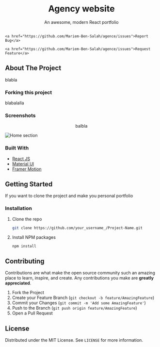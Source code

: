
<!-- PROJECT PREVIEW -->
<br />
<p align="center">

  <h1 align="center">Agency website</h3>

  <p align="center">
    An awesome, modern React portfolio
    <br />
    <br />
  
    <a href="https://github.com/Mariem-Ben-Salah/agence/issues">Report Bug</a>
    
    <a href="https://github.com/Mariem-Ben-Salah/agence/issues">Request Feature</a>
  </p>
</p>

<!-- ABOUT THE PROJECT -->
## About The Project

blabla

### Forking this project
blabalalla

### Screenshots

<p align="center">
  <p align="center">balbla</p>
  <img src="screenshots/light.png" alt="Home section">
</p>

### Built With

* [React JS](https://reactjs.org/)
* [Material UI](https://material-ui.com/)
* [Framer Motion](https://www.framer.com/motion/)

<!-- GETTING STARTED -->
## Getting Started

If you want to clone the project and make you personal portfolio

### Installation

1. Clone the repo
   ```sh
   git clone https://github.com/your_username_/Project-Name.git
   ```
2. Install NPM packages
   ```sh
   npm install
   ```

<!-- CONTRIBUTING -->
## Contributing

Contributions are what make the open source community such an amazing place to learn, inspire, and create. Any contributions you make are **greatly appreciated**.

1. Fork the Project
2. Create your Feature Branch (`git checkout -b feature/AmazingFeature`)
3. Commit your Changes (`git commit -m 'Add some AmazingFeature'`)
4. Push to the Branch (`git push origin feature/AmazingFeature`)
5. Open a Pull Request

<!-- LICENSE -->
## License

Distributed under the MIT License. See `LICENSE` for more information.

